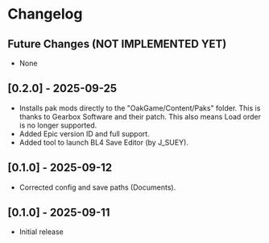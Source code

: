 # Changelog

## Future Changes (NOT IMPLEMENTED YET)

- None

## [0.2.0] - 2025-09-25

- Installs pak mods directly to the "OakGame/Content/Paks" folder. This is thanks to Gearbox Software and their patch. This also means Load order is no longer supported.
- Added Epic version ID and full support.
- Added tool to launch BL4 Save Editor (by J_SUEY).

## [0.1.0] - 2025-09-12

- Corrected config and save paths (Documents).

## [0.1.0] - 2025-09-11

- Initial release
